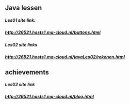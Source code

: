 ## Java lessen
##### Les01 site link:
##### http://26521.hosts1.ma-cloud.nl/buttons.html
##### Les02 site links
##### http://26521.hosts1.ma-cloud.nl/javaLes02/rekenen.html

## achievements
##### Les02 site link
##### http://26521.hosts1.ma-cloud.nl/blog.html

